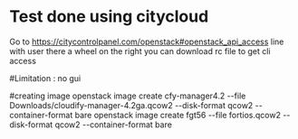 # Test done using citycloud

Go to https://citycontrolpanel.com/openstack#openstack_api_access line with user there a wheel on the right you can download rc file to get cli access

#Limitation : no gui

#creating image
openstack image create cfy-manager4.2 --file Downloads/cloudify-manager-4.2ga.qcow2 --disk-format qcow2 --container-format bare
openstack image create fgt56 --file fortios.qcow2 --disk-format qcow2 --container-format bare

